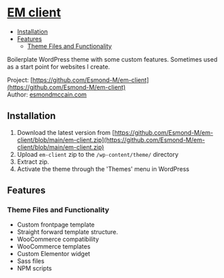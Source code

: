 # [EM client](https://github.com/Esmond-M/em-client)

* [Installation](#installation)
* [Features](#features)
    + [Theme Files and Functionality](#theme-files-and-functionality)

Boilerplate WordPress theme with some custom features. Sometimes used as a start point for websites I create. 

Project: [https://github.com/Esmond-M/em-client](https://github.com/Esmond-M/em-client)<br>
Author: [esmondmccain.com](https://esmondmccain.com/)

## Installation

1. Download the latest version from [https://github.com/Esmond-M/em-client/blob/main/em-client.zip](https://github.com/Esmond-M/em-client/blob/main/em-client.zip)
2. Upload `em-client` zip to the `/wp-content/theme/` directory
3. Extract zip.
4. Activate the theme through the 'Themes' menu in WordPress


## Features

### Theme Files and Functionality
* Custom frontpage template
* Straight forward template structure. 
* WooCommerce compatibility
* WooCommerce templates
* Custom Elementor widget
* Sass files
* NPM scripts